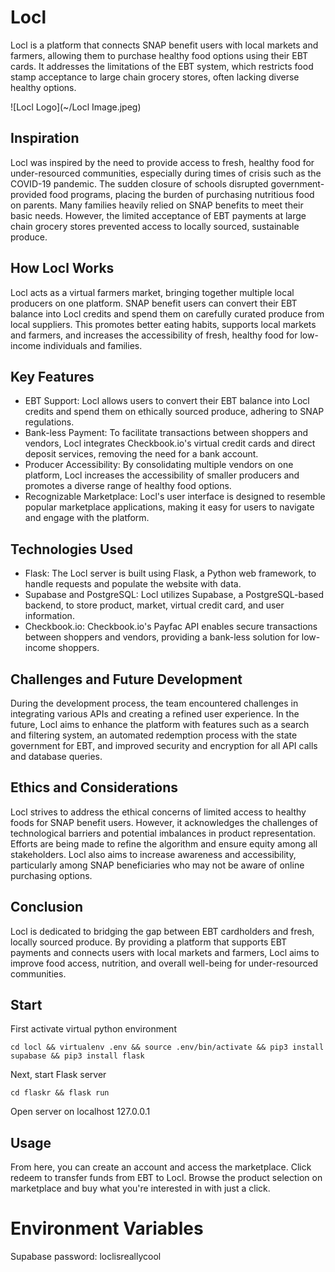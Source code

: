 # Locl

Locl is a platform that connects SNAP benefit users with local markets and farmers, allowing them to purchase healthy food options using their EBT cards. It addresses the limitations of the EBT system, which restricts food stamp acceptance to large chain grocery stores, often lacking diverse healthy options.

![Locl Logo](~/Locl Image.jpeg)

## Inspiration

Locl was inspired by the need to provide access to fresh, healthy food for under-resourced communities, especially during times of crisis such as the COVID-19 pandemic. The sudden closure of schools disrupted government-provided food programs, placing the burden of purchasing nutritious food on parents. Many families heavily relied on SNAP benefits to meet their basic needs. However, the limited acceptance of EBT payments at large chain grocery stores prevented access to locally sourced, sustainable produce.

## How Locl Works

Locl acts as a virtual farmers market, bringing together multiple local producers on one platform. SNAP benefit users can convert their EBT balance into Locl credits and spend them on carefully curated produce from local suppliers. This promotes better eating habits, supports local markets and farmers, and increases the accessibility of fresh, healthy food for low-income individuals and families.

## Key Features

- EBT Support: Locl allows users to convert their EBT balance into Locl credits and spend them on ethically sourced produce, adhering to SNAP regulations.
- Bank-less Payment: To facilitate transactions between shoppers and vendors, Locl integrates Checkbook.io's virtual credit cards and direct deposit services, removing the need for a bank account.
- Producer Accessibility: By consolidating multiple vendors on one platform, Locl increases the accessibility of smaller producers and promotes a diverse range of healthy food options.
- Recognizable Marketplace: Locl's user interface is designed to resemble popular marketplace applications, making it easy for users to navigate and engage with the platform.

## Technologies Used

- Flask: The Locl server is built using Flask, a Python web framework, to handle requests and populate the website with data.
- Supabase and PostgreSQL: Locl utilizes Supabase, a PostgreSQL-based backend, to store product, market, virtual credit card, and user information.
- Checkbook.io: Checkbook.io's Payfac API enables secure transactions between shoppers and vendors, providing a bank-less solution for low-income shoppers.

## Challenges and Future Development

During the development process, the team encountered challenges in integrating various APIs and creating a refined user experience. In the future, Locl aims to enhance the platform with features such as a search and filtering system, an automated redemption process with the state government for EBT, and improved security and encryption for all API calls and database queries.

## Ethics and Considerations

Locl strives to address the ethical concerns of limited access to healthy foods for SNAP benefit users. However, it acknowledges the challenges of technological barriers and potential imbalances in product representation. Efforts are being made to refine the algorithm and ensure equity among all stakeholders. Locl also aims to increase awareness and accessibility, particularly among SNAP beneficiaries who may not be aware of online purchasing options.

## Conclusion

Locl is dedicated to bridging the gap between EBT cardholders and fresh, locally sourced produce. By providing a platform that supports EBT payments and connects users with local markets and farmers, Locl aims to improve food access, nutrition, and overall well-being for under-resourced communities.

## Start

First activate virtual python environment

```cd locl && virtualenv .env && source .env/bin/activate && pip3 install supabase && pip3 install flask```

Next, start Flask server

```cd flaskr && flask run```

Open server on localhost 127.0.0.1

## Usage

From here, you can create an account and access the marketplace. Click redeem to transfer funds from EBT to Locl. Browse the product selection on marketplace and buy what you're interested in with just a click.

# Environment Variables
Supabase password: loclisreallycool
